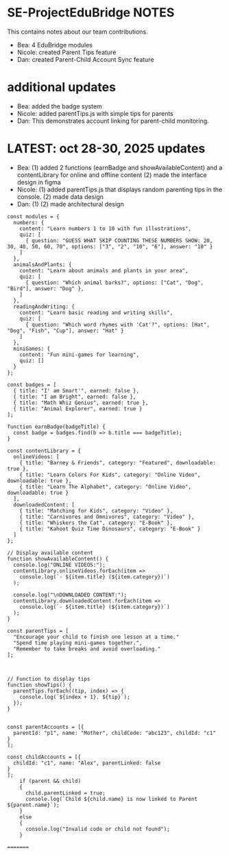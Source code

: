 # SE-ProjectEduBridge NOTES

This contains notes about our team contributions.
- Bea: 4 EduBridge modules
- Nicole: created Parent Tips feature 
- Dan: created Parent-Child Account Sync feature

# additional updates
- Bea: added the badge system
- Nicole: added parentTips.js with simple tips for parents  
- Dan: This demonstrates account linking for parent-child monitoring.

# LATEST: oct 28-30, 2025 updates
- Bea: (1) added 2 functions (earnBadge and showAvailableContent) and a contentLibrary for online and offline content
       (2) made the interface design in figma
- Nicole: (1) added parentTips.js that displays random parenting tips in the console.
          (2) made data design
- Dan: (1)
       (2) made architectural design


```javasacript
const modules = {
  numbers: {
    content: "Learn numbers 1 to 10 with fun illustrations",
    quiz: [
      { question: "GUESS WHAT SKIP COUNTING THESE NUMBERS SHOW: 20, 30, 40, 50, 60, 70", options: ["3", "2", "10", "6"], answer: "10" }
    ]
  },
  animalsAndPlants: {
    content: "Learn about animals and plants in your area",
    quiz: [
      { question: "Which animal barks?", options: ["Cat", "Dog", "Bird"], answer: "Dog" },
    ]
  },
  readingAndWriting: {
    content: "Learn basic reading and writing skills",
    quiz: [
      { question: "Which word rhymes with 'Cat'?", options: [Hat", "Dog", "Fish", "Cup"], answer: "Hat" }
    ]
  },
  miniGames: {
    content: "Fun mini-games for learning",
    quiz: []
  }
};

const badges = [
  { title: "I' am Smart'", earned: false },
  { title: "I am Bright", earned: false },
  { title: "Math Whiz Genius", earned: true },
  { title: "Animal Explorer", earned: true }
];

function earnBadge(badgeTitle) {
  const badge = badges.find(b => b.title === badgeTitle);
}

const contentLibrary = {
  onlineVideos: [
    { title: "Barney & Friends", category: "Featured", downloadable: true },
    { title: "Learn Colors For Kids", category: "Online Video", downloadable: true },
    { title: "Learn The Alphabet", category: "Online Video", downloadable: true }
  ],
  downloadedContent: [
    { title: "Matching for Kids", category: "Video" },
    { title: "Carnivores and Omnivores", category: "Video" },
    { title: "Whiskers the Cat", category: "E-Book" },
    { title: "Kahoot Quiz Time Dinosaurs", category: "E-Book" }
  ]
};

// Display available content
function showAvailableContent() {
  console.log("ONLINE VIDEOS:");
  contentLibrary.onlineVideos.forEach(item =>
    console.log(`- ${item.title} (${item.category})`)
  );

  console.log("\nDOWNLOADED CONTENT:");
  contentLibrary.downloadedContent.forEach(item =>
    console.log(`- ${item.title} (${item.category})`)
  );
}

const parentTips = [
  "Encourage your child to finish one lesson at a time."
  "Spend time playing mini-games together.",
  "Remember to take breaks and avoid overloading."
];



// Function to display tips
function showTips() {
  parentTips.forEach((tip, index) => {
    console.log(`${index + 1}. ${tip}`);
  });
}


const parentAccounts = [{ 
  parentId: "p1", name: "Mother", childCode: "abc123", childId: "c1" 
}
];

const childAccounts = [{ 
  childId: "c1", name: "Alex", parentLinked: false 
}
];
    if (parent && child) 
    {
      child.parentLinked = true;
      console.log(`Child ${child.name} is now linked to Parent ${parent.name}`);
    } 
    else 
    {
      console.log("Invalid code or child not found");
    }

=======
